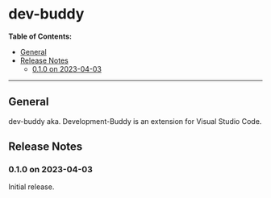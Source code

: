 # dev-buddy

**Table of Contents:**

* [General](#general)
* [Release Notes](#release-notes)
  * [0.1.0 on 2023-04-03](#010-on-2023-04-03)

---

## General

dev-buddy aka. Development-Buddy is an extension for Visual Studio Code.

## Release Notes

### 0.1.0 on 2023-04-03

Initial release.
